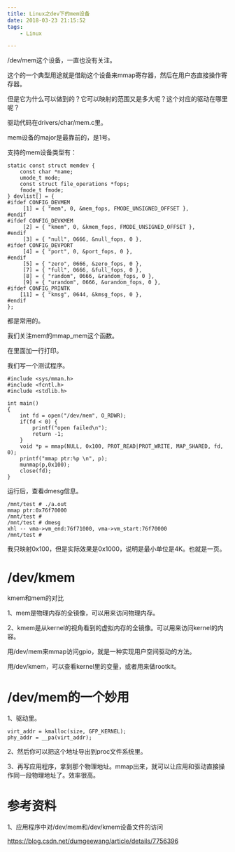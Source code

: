 ```yaml
---
title: Linux之dev下的mem设备
date: 2018-03-23 21:15:52
tags:
	- Linux

---
```




/dev/mem这个设备，一直也没有关注。

这个的一个典型用途就是借助这个设备来mmap寄存器，然后在用户态直接操作寄存器。

但是它为什么可以做到的？它可以映射的范围又是多大呢？这个对应的驱动在哪里呢？

驱动代码在drivers/char/mem.c里。



mem设备的major是最靠前的，是1号。

支持的mem设备类型有：

```
static const struct memdev {
	const char *name;
	umode_t mode;
	const struct file_operations *fops;
	fmode_t fmode;
} devlist[] = {
#ifdef CONFIG_DEVMEM
	 [1] = { "mem", 0, &mem_fops, FMODE_UNSIGNED_OFFSET },
#endif
#ifdef CONFIG_DEVKMEM
	 [2] = { "kmem", 0, &kmem_fops, FMODE_UNSIGNED_OFFSET },
#endif
	 [3] = { "null", 0666, &null_fops, 0 },
#ifdef CONFIG_DEVPORT
	 [4] = { "port", 0, &port_fops, 0 },
#endif
	 [5] = { "zero", 0666, &zero_fops, 0 },
	 [7] = { "full", 0666, &full_fops, 0 },
	 [8] = { "random", 0666, &random_fops, 0 },
	 [9] = { "urandom", 0666, &urandom_fops, 0 },
#ifdef CONFIG_PRINTK
	[11] = { "kmsg", 0644, &kmsg_fops, 0 },
#endif
};
```

都是常用的。



我们关注mem的mmap_mem这个函数。

在里面加一行打印。

我们写一个测试程序。

```
#include <sys/mman.h>
#include <fcntl.h>
#include <stdlib.h>

int main() 
{
    int fd = open("/dev/mem", O_RDWR);
    if(fd < 0) {
        printf("open failed\n");
        return -1;
    }
    void *p = mmap(NULL, 0x100, PROT_READ|PROT_WRITE, MAP_SHARED, fd, 0);
    printf("mmap ptr:%p \n", p);
    munmap(p,0x100);
    close(fd);
}
```

运行后，查看dmesg信息。

```
/mnt/test # ./a.out 
mmap ptr:0x76f70000 
/mnt/test # 
/mnt/test # dmesg
xhl -- vma->vm_end:76f71000, vma->vm_start:76f70000
/mnt/test # 
```

我只映射0x100，但是实际效果是0x1000，说明是最小单位是4K。也就是一页。



# /dev/kmem

kmem和mem的对比

1、mem是物理内存的全镜像，可以用来访问物理内存。

2、kmem是从kernel的视角看到的虚拟内存的全镜像。可以用来访问kernel的内容。



用/dev/mem来mmap访问gpio，就是一种实现用户空间驱动的方法。

用/dev/kmem，可以查看kernel里的变量，或者用来做rootkit。



# /dev/mem的一个妙用

1、驱动里。

```
virt_addr = kmalloc(size, GFP_KERNEL);
phy_addr = __pa(virt_addr);
```

2、然后你可以把这个地址导出到proc文件系统里。

3、再写应用程序，拿到那个物理地址。mmap出来，就可以让应用和驱动直接操作同一段物理地址了。效率很高。



# 参考资料

1、应用程序中对/dev/mem和/dev/kmem设备文件的访问

https://blog.csdn.net/dumgeewang/article/details/7756396